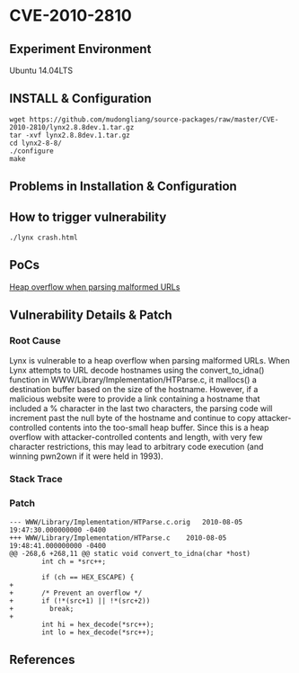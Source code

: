 # CVE-2010-2810

## Experiment Environment

Ubuntu 14.04LTS

## INSTALL & Configuration

```
wget https://github.com/mudongliang/source-packages/raw/master/CVE-2010-2810/lynx2.8.8dev.1.tar.gz
tar -xvf lynx2.8.8dev.1.tar.gz
cd lynx2-8-8/
./configure
make
```

## Problems in Installation & Configuration


## How to trigger vulnerability

```
./lynx crash.html
```

## PoCs

[Heap overflow when parsing malformed URLs](https://bugs.launchpad.net/ubuntu/+source/lynx-cur/+bug/613254)

## Vulnerability Details & Patch

### Root Cause

Lynx is vulnerable to a heap overflow when parsing malformed URLs. When Lynx attempts to URL decode hostnames using the convert_to_idna() function in WWW/Library/Implementation/HTParse.c, it mallocs() a destination buffer based on the size of the hostname. However, if a malicious website were to provide a link containing a hostname that included a % character in the last two characters, the parsing code will increment past the null byte of the hostname and continue to copy attacker-controlled contents into the too-small heap buffer. Since this is a heap overflow with attacker-controlled contents and length, with very few character restrictions, this may lead to arbitrary code execution (and winning pwn2own if it were held in 1993).

### Stack Trace

### Patch

```
--- WWW/Library/Implementation/HTParse.c.orig	2010-08-05 19:47:30.000000000 -0400
+++ WWW/Library/Implementation/HTParse.c	2010-08-05 19:48:41.000000000 -0400
@@ -268,6 +268,11 @@ static void convert_to_idna(char *host)
 	    int ch = *src++;
 
 	    if (ch == HEX_ESCAPE) {
+
+		/* Prevent an overflow */
+		if (!*(src+1) || !*(src+2)) 
+		  break;
+
 		int hi = hex_decode(*src++);
 		int lo = hex_decode(*src++);
``` 

## References
